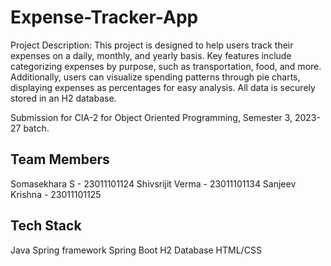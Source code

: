 # Expense-Tracker-App
Project Description:
This project is designed to help users track their expenses on a daily, monthly, and yearly basis. Key features include categorizing expenses by purpose, such as transportation, food, and more. Additionally, users can visualize spending patterns through pie charts, displaying expenses as percentages for easy analysis. All data is securely stored in an H2 database.


Submission for CIA-2 for Object Oriented Programming, Semester 3, 2023-27 batch.

## Team Members
Somasekhara S - 23011101124
Shivsrijit Verma - 23011101134
Sanjeev Krishna - 23011101125


## Tech Stack
Java
Spring framework
Spring Boot
H2 Database
HTML/CSS

